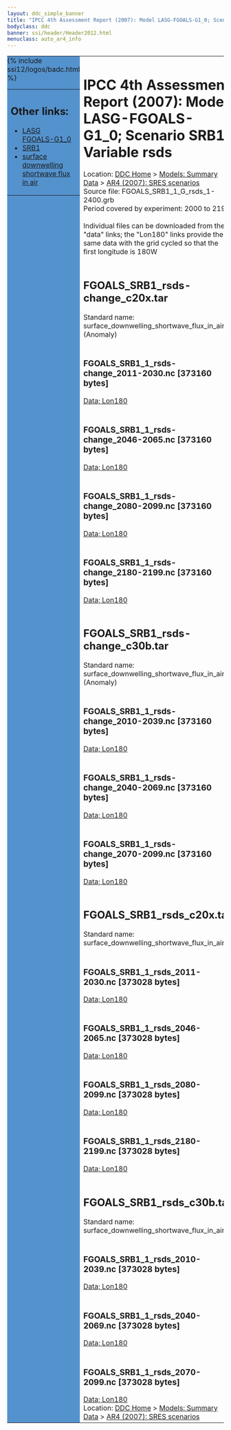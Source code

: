```yaml
---
layout: ddc_simple_banner
title: "IPCC 4th Assessment Report (2007): Model LASG-FGOALS-G1_0; Scenario SRB1; Variable rsds"
bodyclass: ddc
banner: ssi/header/Header2012.html
menuclass: auto_ar4_info
---
```



<table width="100%" border="0" cellspacing="0" cellpadding="0" style="border-collapse: collapse;">
<tr style="margin:0;padding:0;border:0;">
<td style="margin:0;padding:0;border:0;height:1pt;width:150pt;background:#5492CD;" valign="top" >

<div id="lh-col2" class="auto_ar4_info">
<table class="menumain" bgcolor="#5492CD" cellspacing="0" width="100%" border="0">
<tr><td>
<h2> Other links:</h2>
<ul>
<li><a href="/auto/ar4/model-LASG-FGOALS-G1_0.html">LASG<br/>FGOALS-G1_0</a></li>
<li><a href="/auto/ar4/scenario-SRB1.html">SRB1</a></li>
<li><a href="/auto/ar4/var-surface_downwelling_shortwave_flux_in_air.html">surface downwelling<br/> shortwave flux in air</a></li>
</ul>
</td></tr>
{% include ssi12/logos/badc.html %}
</table>
</div>
</td>
<td><h1>IPCC 4th Assessment Report (2007): Model LASG-FGOALS-G1_0; Scenario SRB1; Variable rsds</h1>

<!-- Breadcrumb1 -->
<div id="breadcrumb1" align="left">
Location: <a href="/index.html">DDC Home</a> > <a href="/sim/gcm_clim/">Models: Summary Data</a>
> <a href="/sim/gcm_clim/SRES_AR4/index.html">AR4 (2007): SRES scenarios</a>
</div>
<!-- End of Breadcrumb1 -->Source file: FGOALS_SRB1_1_G_rsds_1-2400.grb
<br/>
Period covered by experiment: 2000 to 2199<br/>
<br/>Individual files can be downloaded from the "data" links; the "Lon180" links provide the same data
         with the grid cycled so that the first longitude is 180W<br/>
<br/><h2>FGOALS_SRB1_rsds-change_c20x.tar</h2>
Standard name: surface_downwelling_shortwave_flux_in_air (Anomaly)<br>
<br/><h3>FGOALS_SRB1_1_rsds-change_2011-2030.nc [373160 bytes]</h3>
<a href="/cgi-bin/downl/ar4_nc/rsds/FGOALS_SRB1_1_rsds-change_2011-2030.nc">Data; </a><a href="/cgi-bin/downl/ar4_nc/rsds/FGOALS_SRB1_1_rsds-change_2011-2030.cyto180.nc"> Lon180</a><br/>
<br/><h3>FGOALS_SRB1_1_rsds-change_2046-2065.nc [373160 bytes]</h3>
<a href="/cgi-bin/downl/ar4_nc/rsds/FGOALS_SRB1_1_rsds-change_2046-2065.nc">Data; </a><a href="/cgi-bin/downl/ar4_nc/rsds/FGOALS_SRB1_1_rsds-change_2046-2065.cyto180.nc"> Lon180</a><br/>
<br/><h3>FGOALS_SRB1_1_rsds-change_2080-2099.nc [373160 bytes]</h3>
<a href="/cgi-bin/downl/ar4_nc/rsds/FGOALS_SRB1_1_rsds-change_2080-2099.nc">Data; </a><a href="/cgi-bin/downl/ar4_nc/rsds/FGOALS_SRB1_1_rsds-change_2080-2099.cyto180.nc"> Lon180</a><br/>
<br/><h3>FGOALS_SRB1_1_rsds-change_2180-2199.nc [373160 bytes]</h3>
<a href="/cgi-bin/downl/ar4_nc/rsds/FGOALS_SRB1_1_rsds-change_2180-2199.nc">Data; </a><a href="/cgi-bin/downl/ar4_nc/rsds/FGOALS_SRB1_1_rsds-change_2180-2199.cyto180.nc"> Lon180</a><br/>
<br/><h2>FGOALS_SRB1_rsds-change_c30b.tar</h2>
Standard name: surface_downwelling_shortwave_flux_in_air (Anomaly)<br>
<br/><h3>FGOALS_SRB1_1_rsds-change_2010-2039.nc [373160 bytes]</h3>
<a href="/cgi-bin/downl/ar4_nc/rsds/FGOALS_SRB1_1_rsds-change_2010-2039.nc">Data; </a><a href="/cgi-bin/downl/ar4_nc/rsds/FGOALS_SRB1_1_rsds-change_2010-2039.cyto180.nc"> Lon180</a><br/>
<br/><h3>FGOALS_SRB1_1_rsds-change_2040-2069.nc [373160 bytes]</h3>
<a href="/cgi-bin/downl/ar4_nc/rsds/FGOALS_SRB1_1_rsds-change_2040-2069.nc">Data; </a><a href="/cgi-bin/downl/ar4_nc/rsds/FGOALS_SRB1_1_rsds-change_2040-2069.cyto180.nc"> Lon180</a><br/>
<br/><h3>FGOALS_SRB1_1_rsds-change_2070-2099.nc [373160 bytes]</h3>
<a href="/cgi-bin/downl/ar4_nc/rsds/FGOALS_SRB1_1_rsds-change_2070-2099.nc">Data; </a><a href="/cgi-bin/downl/ar4_nc/rsds/FGOALS_SRB1_1_rsds-change_2070-2099.cyto180.nc"> Lon180</a><br/>
<br/><h2>FGOALS_SRB1_rsds_c20x.tar</h2>
Standard name: surface_downwelling_shortwave_flux_in_air<br>
<br/><h3>FGOALS_SRB1_1_rsds_2011-2030.nc [373028 bytes]</h3>
<a href="/cgi-bin/downl/ar4_nc/rsds/FGOALS_SRB1_1_rsds_2011-2030.nc">Data; </a><a href="/cgi-bin/downl/ar4_nc/rsds/FGOALS_SRB1_1_rsds_2011-2030.cyto180.nc"> Lon180</a><br/>
<br/><h3>FGOALS_SRB1_1_rsds_2046-2065.nc [373028 bytes]</h3>
<a href="/cgi-bin/downl/ar4_nc/rsds/FGOALS_SRB1_1_rsds_2046-2065.nc">Data; </a><a href="/cgi-bin/downl/ar4_nc/rsds/FGOALS_SRB1_1_rsds_2046-2065.cyto180.nc"> Lon180</a><br/>
<br/><h3>FGOALS_SRB1_1_rsds_2080-2099.nc [373028 bytes]</h3>
<a href="/cgi-bin/downl/ar4_nc/rsds/FGOALS_SRB1_1_rsds_2080-2099.nc">Data; </a><a href="/cgi-bin/downl/ar4_nc/rsds/FGOALS_SRB1_1_rsds_2080-2099.cyto180.nc"> Lon180</a><br/>
<br/><h3>FGOALS_SRB1_1_rsds_2180-2199.nc [373028 bytes]</h3>
<a href="/cgi-bin/downl/ar4_nc/rsds/FGOALS_SRB1_1_rsds_2180-2199.nc">Data; </a><a href="/cgi-bin/downl/ar4_nc/rsds/FGOALS_SRB1_1_rsds_2180-2199.cyto180.nc"> Lon180</a><br/>
<br/><h2>FGOALS_SRB1_rsds_c30b.tar</h2>
Standard name: surface_downwelling_shortwave_flux_in_air<br>
<br/><h3>FGOALS_SRB1_1_rsds_2010-2039.nc [373028 bytes]</h3>
<a href="/cgi-bin/downl/ar4_nc/rsds/FGOALS_SRB1_1_rsds_2010-2039.nc">Data; </a><a href="/cgi-bin/downl/ar4_nc/rsds/FGOALS_SRB1_1_rsds_2010-2039.cyto180.nc"> Lon180</a><br/>
<br/><h3>FGOALS_SRB1_1_rsds_2040-2069.nc [373028 bytes]</h3>
<a href="/cgi-bin/downl/ar4_nc/rsds/FGOALS_SRB1_1_rsds_2040-2069.nc">Data; </a><a href="/cgi-bin/downl/ar4_nc/rsds/FGOALS_SRB1_1_rsds_2040-2069.cyto180.nc"> Lon180</a><br/>
<br/><h3>FGOALS_SRB1_1_rsds_2070-2099.nc [373028 bytes]</h3>
<a href="/cgi-bin/downl/ar4_nc/rsds/FGOALS_SRB1_1_rsds_2070-2099.nc">Data; </a><a href="/cgi-bin/downl/ar4_nc/rsds/FGOALS_SRB1_1_rsds_2070-2099.cyto180.nc"> Lon180</a><br/>
<!-- Breadcrumb2 -->
<div id="breadcrumb2" align="left">
Location: <a href="/index.html">DDC Home</a> > <a href="/sim/gcm_clim/">Models: Summary Data</a>
> <a href="/sim/gcm_clim/SRES_AR4/index.html">AR4 (2007): SRES scenarios</a>
</div>
<!-- End of Breadcrumb2 --></td></tr></table>
